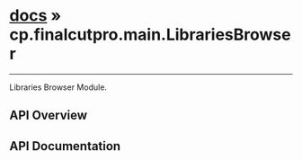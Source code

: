 # [docs](index.md) » cp.finalcutpro.main.LibrariesBrowser
---

Libraries Browser Module.

## API Overview

## API Documentation

